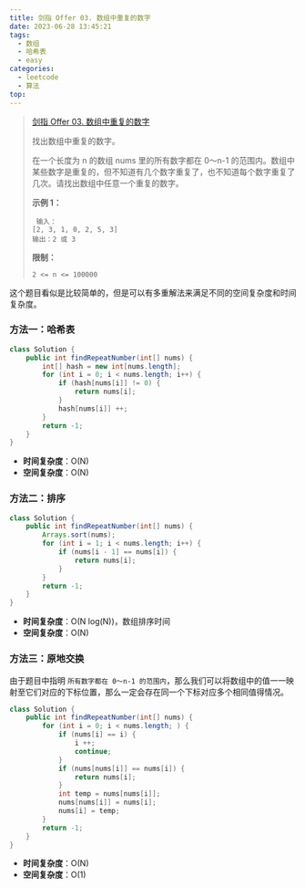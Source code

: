 ```yaml
---
title: 剑指 Offer 03. 数组中重复的数字
date: 2023-06-28 13:45:21
tags:
  - 数组
  - 哈希表
  - easy
categories:
  - leetcode
  - 算法
top:
---
```


> [剑指 Offer 03. 数组中重复的数字](https://leetcode.cn/problems/shu-zu-zhong-zhong-fu-de-shu-zi-lcof/description/)
>
> 
>
> 找出数组中重复的数字。
>
> 
>在一个长度为 n 的数组 nums 里的所有数字都在 0～n-1 的范围内。数组中某些数字是重复的，但不知道有几个数字重复了，也不知道每个数字重复了几次。请找出数组中任意一个重复的数字。
>  
>**示例 1：**
> 
>```
>  输入：
> [2, 3, 1, 0, 2, 5, 3]
> 输出：2 或 3 
> ```
> 
>  
> 
>**限制：**
> 
>`2 <= n <= 100000`

这个题目看似是比较简单的，但是可以有多重解法来满足不同的空间复杂度和时间复杂度。

### 方法一：哈希表

```java
class Solution {
    public int findRepeatNumber(int[] nums) {
        int[] hash = new int[nums.length];
        for (int i = 0; i < nums.length; i++) {
            if (hash[nums[i]] != 0) {
                return nums[i];
            }
            hash[nums[i]] ++;
        }
        return -1;
    }
}
```

* **时间复杂度**：O(N)
* **空间复杂度**：O(N)

### 方法二：排序

```java
class Solution {
    public int findRepeatNumber(int[] nums) {
        Arrays.sort(nums);
        for (int i = 1; i < nums.length; i++) {
            if (nums[i - 1] == nums[i]) {
                return nums[i];
            }
        }
        return -1;
    }
}
```

* **时间复杂度**：O(N log(N))，数组排序时间
* **空间复杂度**：O(N)

### 方法三：原地交换

由于题目中指明 `所有数字都在 0～n-1 的范围内`，那么我们可以将数组中的值一一映射至它们对应的下标位置，那么一定会存在同一个下标对应多个相同值得情况。

```java
class Solution {
    public int findRepeatNumber(int[] nums) {
        for (int i = 0; i < nums.length; ) {
            if (nums[i] == i) {
                i ++;
                continue;
            }
            if (nums[nums[i]] == nums[i]) {
                return nums[i];
            }
            int temp = nums[nums[i]];
            nums[nums[i]] = nums[i];
            nums[i] = temp;
        }
        return -1;
    }
}
```

* **时间复杂度**：O(N)
* **空间复杂度**：O(1)
